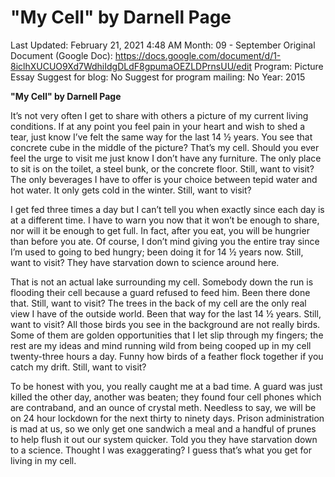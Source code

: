 # "My Cell" by Darnell Page

Last Updated: February 21, 2021 4:48 AM
Month: 09 - September
Original Document (Google Doc): https://docs.google.com/document/d/1-8iclhXUCUO9Xd7WdhiIdgDLdF8gpumaOEZLDPrnsUU/edit
Program: Picture Essay
Suggest for blog: No
Suggest for program mailing: No
Year: 2015

**"My Cell" by Darnell Page**

It’s not very often I get to share with others a picture of my current living conditions. If at any point you feel pain in your heart and wish to shed a tear, just know I’ve felt the same way for the last 14 ½ years. You see that concrete cube in the middle of the picture? That’s my cell. Should you ever feel the urge to visit me just know I don’t have any furniture. The only place to sit is on the toilet, a steel bunk, or the concrete floor. Still, want to visit? The only beverages I have to offer is your choice between tepid water and hot water. It only gets cold in the winter. Still, want to visit?

I get fed three times a day but I can’t tell you when exactly since each day is at a different time. I have to warn you now that it won’t be enough to share, nor will it be enough to get full. In fact, after you eat, you will be hungrier than before you ate. Of course, I don’t mind giving you the entire tray since I’m used to going to bed hungry; been doing it for 14 ½ years now. Still, want to visit? They have starvation down to science around here.

That is not an actual lake surrounding my cell. Somebody down the run is flooding their cell because a guard refused to feed him. Been there done that. Still, want to visit? The trees in the back of my cell are the only real view I have of the outside world. Been that way for the last 14 ½ years. Still, want to visit? All those birds you see in the background are not really birds. Some of them are golden opportunities that I let slip through my fingers; the rest are my ideas and mind running wild from being cooped up in my cell twenty-three hours a day. Funny how birds of a feather flock together if you catch my drift. Still, want to visit?

To be honest with you, you really caught me at a bad time. A guard was just killed the other day, another was beaten; they found four cell phones which are contraband, and an ounce of crystal meth. Needless to say, we will be on 24 hour lockdown for the next thirty to ninety days. Prison administration is mad at us, so we only get one sandwich a meal and a handful of prunes to help flush it out our system quicker. Told you they have starvation down to a science. Thought I was exaggerating? I guess that’s what you get for living in my cell.